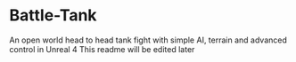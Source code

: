# Battle-Tank
An open world head to head tank fight with simple AI, terrain and advanced control in Unreal 4
This readme will be edited later
